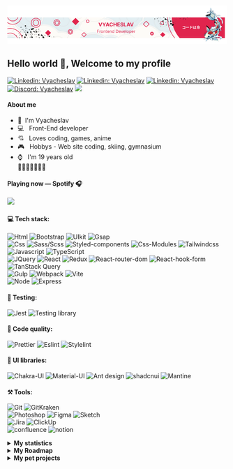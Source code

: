 




<!-- <p><em>Associate Technical Lead at <a href="https://www.oneorigin.us/">OneOrigin
</a><img src="https://i.gifer.com/3BBF.gif" width="30">
</em></p> -->
<div align="center"> <img src="https://github.com/Meow-Double/Meow-Double/blob/main/baners/baner-v3.png"/>
</div>
 <h2 >Hello world 👋, Welcome to my profile </h2> 
<!-- <div align="center"><i>I'm a Front-End developer</i></div> -->

<!-- <img align="right" src="./assets/duck.gif" width="230"> -->
<!-- <img src="./assets/EyesCoding.gif" align="left" width="460" height="280"> -->
<!-- <p>Technology:</p> -->
<!-- <span> -->
[![Linkedin: Vyacheslav](https://img.shields.io/badge/-Linkedin-E0244D?style=social-square&logo=Linkedin&logoColor=white&link=https://www.linkedin.com/in/Linkedin-pugachev-7843292b1/)](https://www.linkedin.com/in/vyacheslav-pugachev-7843292b1/) [![Linkedin: Vyacheslav](https://img.shields.io/badge/-Telegram-E0244D?style=social-square&logo=Telegram&logoColor=white&link=https://t.me/Meow_Double)](https://t.me/Meow_Double) [![Linkedin: Vyacheslav](https://img.shields.io/badge/-Vkontakte-E0244D?style=social-square&logo=Vk&logoColor=white&link=https://vk.com/id492851216)](https://vk.com/id492851216) [![Discord: Vyacheslav](https://img.shields.io/badge/-Discord-E0244D?style=social-square&logo=discord&logoColor=white&link=https://discordapp.com/users/461120123147780116)](https://vk.com/id492851216) <a href="https://www.github.com/Meow-Double" target="_blank" rel="noreferrer"><img src="https://img.shields.io/github/followers/Meow-Double?logo=github&style=social-squaree&color=E0244D&labelColor=E0244D" /></a>


<div align="left">
 
<!-- <h4> ${\color{#ffffff} \textbf{ About me}}$ </h4> -->

#### About me

- 👦 &nbsp;I'm Vyacheslav
- 💻 &nbsp; Front-End developer
- 💘 &nbsp; Loves coding, games, anime
- 🎮 &nbsp; Hobbys - Web site coding, skiing, gymnasium 
- ⌚ &nbsp; I'm 19 years old \
🦆🦆🦆🦆🦆🦆🦆
</div>

<!-- <h4> ${\color{#ffffff} \textbf{ Language skills}}$ </h4>

English: A2 \
Russian: С1 \
Belarusian: B1 \
Japanese: N5 

-->
<!-- <img src="https://i.gifer.com/3BBF.gif" width="60"> -->

<!-- [![GitHub followers](https://img.shields.io/github/followers/Meow-double?label=Follow&style=social)](https://github.com/Meow-Double) -->
<!-- [![website](https://img.shields.io/badge/Website-46a2f1.svg?&style=flat-square&logo=Google-Chrome&logoColor=white&link=https://anmolsingh.me/)](https://anmolsingh.me/) -->
<!-- ![](https://visitor-badge.glitch.me/badge?page_id=anmol098.anmol098) -->
<!-- ![Waka Readme](https://github.com/anmol098/anmol098/workflows/Waka%20Readme/badge.svg) -->
<!-- <span><img src="https://i.gifer.com/3BBF.gif" width="30"></span> -->



<div>
<span align="left">

 #### Playing now — Spotify 🎧
 
<p> 
 <a href="https://open.spotify.com/user/31zsfjazugx4nipzslbutk72oqwa">
  <img src="https://spotify-github-profile.vercel.app/api/view?uid=31zsfjazugx4nipzslbutk72oqwa&cover_image=true&theme=novatorem&show_offline=false&background_color=121212&interchange=false&bar_color=E0244D&bar_color_cover=false"/>
 </a>
</p>
</span>

<!-- <span align="left">
 
[![Discord Presence](https://lanyard.kyrie25.me/api/461120123147780116)](https://discord.com/users/461120123147780116)
</span> -->
 
</div>




<h4>💻 Tech stack:</h4>

![Html](https://img.shields.io/badge/HTML5-E0244D?style=for-the-badge&logo=html5&logoColor=white) ![Bootstrap](https://img.shields.io/badge/Bootstrap-E0244D?style=for-the-badge&logo=bootstrap&logoColor=white) ![UIkit](https://img.shields.io/badge/UIkit-E0244D?style=for-the-badge&logo=UIkit&logoColor=white) ![Gsap](https://img.shields.io/badge/Gsap-E0244D?style=for-the-badge&logo=greensock&logoColor=white) \
![Css](https://img.shields.io/badge/CSS3-E0244D?style=for-the-badge&logo=css3&logoColor=white) ![Sass/Scss](https://img.shields.io/badge/Sass/Scss-E0244D?style=for-the-badge&logo=sass&logoColor=white) ![Styled-components](https://img.shields.io/badge/Styled--components-E0244D?style=for-the-badge&logo=styled-components&logoColor=white) ![Css-Modules](https://img.shields.io/badge/Css--Modules-E0244D?style=for-the-badge&logo=css-modules&logoColor=white) ![Tailwindcss](https://img.shields.io/badge/Tailwindcss-E0244D?style=for-the-badge&logo=Tailwindcss&logoColor=white) \
![Javascript](https://img.shields.io/badge/JavaScript-E0244D?style=for-the-badge&logo=javascript&logoColor=white) ![TypeScript](https://img.shields.io/badge/TypeScript-E0244D?style=for-the-badge&logo=typescript&logoColor=white) \
![JQuery](https://img.shields.io/badge/JQuery-E0244D?style=for-the-badge&logo=jquery&logoColor=fff) ![React](https://img.shields.io/badge/React-E0244D?style=for-the-badge&logo=react&logoColor=%2361DAFB) ![Redux](https://img.shields.io/badge/Redux-E0244D?style=for-the-badge&logo=redux&logoColor=white) ![React-router-dom](https://img.shields.io/badge/React--router--dom-E0244D?style=for-the-badge&logo=react-router&logoColor=white) ![React-hook-form](https://img.shields.io/badge/React--hook--form-E0244D?style=for-the-badge&logo=react-hook-form&logoColor=white) ![TanStack Query](https://img.shields.io/badge/TanStack_Query-E0244D?style=for-the-badge&logo=React-query&logoColor=white) \
![Gulp](https://img.shields.io/badge/Gulp-E0244D?style=for-the-badge&logo=gulp&logoColor=white) ![Webpack](https://img.shields.io/badge/Webpack-E0244D?style=for-the-badge&logo=webpack&logoColor=white) ![Vite](https://img.shields.io/badge/Vite-E0244D?style=for-the-badge&logo=Vite&logoColor=white) \
![Node](https://img.shields.io/badge/Node.Js-E0244D?style=for-the-badge&logo=node.js&logoColor=white) ![Express](https://img.shields.io/badge/Express-E0244D?style=for-the-badge&logo=Express&logoColor=white)

<h4>🔧 Testing:</h4>

![Jest](https://img.shields.io/badge/Jest-E0244D?style=for-the-badge&logo=Jest&logoColor=white) ![Testing library](https://img.shields.io/badge/Testing_Library-E0244D?style=for-the-badge&logo=TestingLibrary&logoColor=white) 

<h4>📃 Code quality:</h4>

![Prettier](https://img.shields.io/badge/Prettier-E0244D?style=for-the-badge&logo=Prettier&logoColor=white) ![Eslint](https://img.shields.io/badge/Eslint-E0244D?style=for-the-badge&logo=Eslint&logoColor=white) ![Stylelint](https://img.shields.io/badge/Stylelint-E0244D?style=for-the-badge&logo=Stylelint&logoColor=white)

<h4>🎨 UI libraries:</h4>

![Chakra-UI](https://img.shields.io/badge/Chakra--UI-E0244D?style=for-the-badge&logo=chakra-ui&logoColor=white) ![Material-UI](https://img.shields.io/badge/Material--UI-E0244D?style=for-the-badge&logo=mui&logoColor=white) ![Ant design](https://img.shields.io/badge/Ant_Design-E0244D?style=for-the-badge&logo=ant-design&logoColor=white) ![shadcnui](https://img.shields.io/badge/Shadcn--UI-E0244D?style=for-the-badge&logo=shadcnui&logoColor=white) ![Mantine](https://img.shields.io/badge/Mantine--UI-E0244D?style=for-the-badge&logo=mantine&logoColor=white)

<h4>⚒️ Tools:</h4>

![Git](https://img.shields.io/badge/GIT-E0244D?style=for-the-badge&logo=git&logoColor=white) ![GitKraken](https://img.shields.io/badge/Git_Kraken-E0244D?style=for-the-badge&logo=GitKraken&logoColor=white) \
![Photoshop](https://img.shields.io/badge/Photoshop-E0244D?style=for-the-badge&logo=Adobe%20Photoshop&logoColor=white) ![Figma](https://img.shields.io/badge/Figma-E0244D?style=for-the-badge&logo=figma&logoColor=white) ![Sketch](https://img.shields.io/badge/Sketch-E0244D?style=for-the-badge&logo=Sketch&logoColor=white) \
![Jira](https://img.shields.io/badge/Jira-E0244D?style=for-the-badge&logo=Jira&logoColor=white) ![ClickUp](https://img.shields.io/badge/ClickUp-E0244D?style=for-the-badge&logo=ClickUp&logoColor=white) \
![confluence](https://img.shields.io/badge/confluence-E0244D?style=for-the-badge&logo=confluence&logoColor=white) ![notion](https://img.shields.io/badge/notion-E0244D?style=for-the-badge&logo=notion&logoColor=white) 
<br/>


<details>
  <summary><strong>My statistics</strong></summary>

  <br />
  <div align="left">

 ![meow-double's Stats](https://github-readme-stats.vercel.app/api?username=meow-double&theme=radical&show_icons=true&hide_border=false&count_private=true)
 
![meow-double's Streak](https://github-readme-streak-stats.herokuapp.com/?user=meow-double&theme=radical&hide_border=false)
 
![meow-double's Top Languages](https://github-readme-stats.vercel.app/api/top-langs/?username=meow-double&theme=radical&show_icons=true&hide_border=false&layout=compact)

</div>

</details>


<details>
  <summary><strong>My Roadmap</strong></summary>


 ### Era I - Beginning of the journey
August 22, 2022 I am starting to learn the frontend. I learn html and css first. After that, I start making my first website by video. It took about a month to do all this. Then practice starts, during which I improve my layout knowledge and learn BEM methodology. After 3 months I start learning JavaScript base of the language, then the browser part. I consolidate JavaScript in practice. After 5 months I start learning Gulp and Scss. After a couple weeks I learn jQuery. Practicing on projects where I learn how to use jQuery plugins for quick implementation. After 7 months, I start learning Git. The way forward is practicing and learning different JS libraries. This is how I get acquainted with Gsap from GreenSock and start animating my projects. 

### Era II - Abundant Learning
The next phase is an abundant study of JS. In late spring, I begin to improve my knowledge of JavaScript. I implement custom UI elements - popups, modals, dropdowns, accordions, tooltips, checkboxes, selectors, drag & drop, etc.
After that, I increase my experience and move on to learning algorithms. 

### Era III - Path to Junior
I didn't manage to learn all the algorithms, I realized that I didn't need it yet. I started learning React a year later - October 1, 2023. I familiarized myself with the concepts of Jsx, props, functional components, rendering, component lifecycle, virtual tree DOM, hooks. From hooks I am familiarizing myself with -useState, useEffect, useRef, useMemo, useCallback, React memo, useContext. After that I wish my first projects.
Then I study Redux, and implement a couple of examples. After which I promptly go into studying Redux Toolkit and TypeScript. I study all this and make my first project on TS (spoiler - the project turned out terrible). I join my first organization where I learn how to work in a team. There we make a huge commercial project (Spoiler - everything failed). I leave the organization and start doing my own code, learn a bit of backend. I get acquainted with express and do a couple of not complicated projects.

### Era IV - Rethinking code
I am beginning to get acquainted with FSD architecture. I implement a couple of projects on it. After that I begin to be a fan of this approach. Then I watch videos of various youtubers and realize that my code is not ideal. Having reconsidered my code and projects, I start practicing abundantly. In the course of practice, I chase clean code, so I study such principles of the approach as SOLID, KIS, DRY. I'm rethinking typing in TypeScript. Practicing. As a result, I learn the tools for implementing clean code - prettier and eslint. I start not just writing code, but thinking about what and why. Thus, I realize that FSD should not be dragged into all projects. After 6 months of studying prettier, I am improving my knowledge and my code.

### Era V - Leadership Skills
I start to realize a joint project with a friend, where I become a team leader. I create my own organization. In it I make a repository kernel - where all the configs for the projects are contained. Then with a friend we design the project and start to realize it. 
This path is still ongoing at the moment, so you can follow me as I become a Middle Developer by subscribing to me beforehand. Thank you so much for reading all of this. This block was made to keep my story alive.
</details>



<details>
  <summary><strong>My pet projects</strong></summary>

  <div align="left">

  ### Team Projects
   
| Name Projects | Status | Links |
| ------------- | ------------- | ------------- |
| <a href="https://github.com/ResEmCode/Freelance-Exchange">Freelance-Exchange</a> | `in work` | <a href="https://resemcode.github.io/Freelance-Exchange">view</a> |

</div>

</details>



<!-- ### 📋 My Resume: soon... -->

<!-- [![Twitter Follow](https://img.shields.io/twitter/follow/misteranmol?label=Follow)](https://twitter.com/intent/follow?screen_name=misteranmol) -->


<!-- <img src="https://i.gifer.com/4N14.gif"> -->
<!-- <img src="https://i.gifer.com/1j6F.gif"> -->
<!-- <img src="https://i.gifer.com/GiZi.gif"> -->


